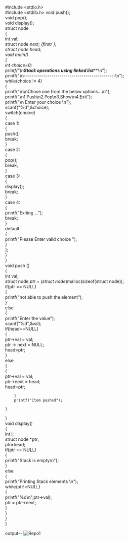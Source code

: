 #include <stdio.h>  
#include <stdlib.h>
void push();  
void pop();  
void display();  
struct node   
{  
int val;  
struct node *next;  /*first*/
};  
struct node *head;  
void main()  
{  
    int choice=0;     
    printf("\n*********Stack operations using linked list*********\n");  
    printf("\n----------------------------------------------\n");  
    while(choice != 4)  
    {  
        printf("\n\nChose one from the below options...\n");  
        printf("\n1.Push\n2.Pop\n3.Show\n4.Exit");  
        printf("\n Enter your choice \n");        
        scanf("%d",&choice);  
        switch(choice)  
{  
            case 1:  
            {   
                push();  
                break;  
            }  
            case 2:  
            {  
                pop();  
                break;  
            }  
            case 3:  
            {  
                display();  
                break;  
            }  
            case 4:  
{  
                printf("Exiting....");  
                break;   
            }  
            default:  
            {  
                printf("Please Enter valid choice ");  
            }   
    };  
}  
}  
void push ()  
{  
    int val;  
    struct node *ptr = (struct node*)malloc(sizeof(struct node));   
    if(ptr == NULL)  
    {  
        printf("not able to push the element");   
    }  
    else   
    {  
        printf("Enter the value");  
        scanf("%d",&val);  
        if(head==NULL)  
        {         
            ptr->val = val;  
            ptr -> next = NULL;  
            head=ptr;  
        }   
        else   
        {  
            {  
            ptr->val = val;  
            ptr->next = head;  
            head=ptr;  
               
        }  
        printf("Item pushed");  
          
    }  
}    
      void display()  
{  
    int i;  
    struct node *ptr;  
    ptr=head;  
    if(ptr == NULL)  
    {  
        printf("Stack is empty\n");  
    }  
    else  
    {  
        printf("Printing Stack elements \n");  
        while(ptr!=NULL)  
        {  
            printf("%d\n",ptr->val);  
            ptr = ptr->next;  
        }  
    }  
}  
}


output--
![Repo1](https://user-images.githubusercontent.com/95010345/197112996-bcdc9ad0-ed72-4dc0-a3d4-2fd095dad199.JPG)



